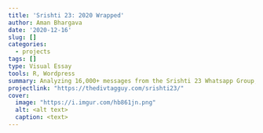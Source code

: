 ```yaml
---
title: 'Srishti 23: 2020 Wrapped'
author: Aman Bhargava
date: '2020-12-16'
slug: []
categories:
  - projects
tags: []
type: Visual Essay
tools: R, Wordpress
summary: Analyzing 16,000+ messages from the Srishti 23 Whatsapp Group, with songs.
projectlink: "https://thedivtagguy.com/srishti23/"
cover:
  image: "https://i.imgur.com/hb861jn.png"
  alt: <alt text>
  caption: <text>
---
```

